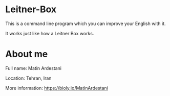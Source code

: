# Leitner-Box
This is a command line program which you can improve your English with it.

It works just like how a Leitner Box works.

# About me
Full name: Matin Ardestani

Location: Tehran, Iran

More information: https://bioly.io/MatinArdestani
